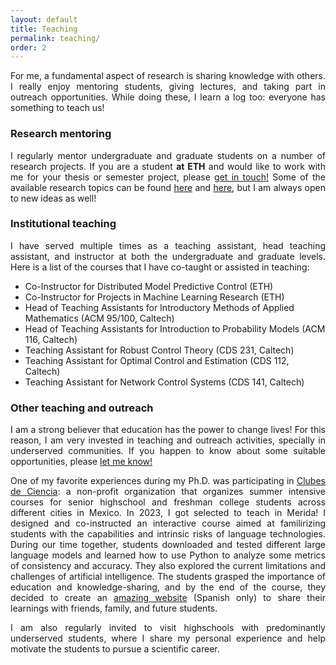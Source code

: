 ```yaml
---
layout: default
title: Teaching
permalink: teaching/
order: 2
---
```


<p style="text-align: justify;"> For me, a fundamental aspect of research is sharing knowledge with others. I really enjoy mentoring students, giving lectures, and taking part in outreach opportunities. While doing these, I learn a log too: everyone has something to teach us! </p>

<h3> Research mentoring </h3>

<p style="text-align: justify;"> I regularly mentor undergraduate and graduate students on a number of research projects. If you are a student <b>at ETH</b> and would like to work with me for your thesis or semester project, please <a href= "mailto:camoalonso@ethz.ch"> get in touch!</a> Some of the available research topics can be found <a href= "https://idsc.ethz.ch/education/theses-semester-projects.html"> here</a> and <a href= "https://sirop.org/app/"> here</a>, but I am always open to new ideas as well! </p>

<h3> Institutional teaching </h3>

<p style="text-align: justify;"> I have served multiple times as a teaching assistant, head teaching assistant, and instructor at both the undergraduate and graduate levels. Here is a list of the courses that I have co-taught or assisted in teaching: </p>

- Co-Instructor for Distributed Model Predictive Control (ETH)
- Co-Instructor for Projects in Machine Learning Research (ETH)
- Head of Teaching Assistants for Introductory Methods of Applied Mathematics (ACM 95/100, Caltech) 
- Head of Teaching Assistants for Introduction to Probability Models (ACM 116, Caltech)
- Teaching Assistant for Robust Control Theory (CDS 231, Caltech)
- Teaching Assistant for Optimal Control and Estimation (CDS 112, Caltech)
- Teaching Assistant for Network Control Systems (CDS 141, Caltech)

<h3> Other teaching and outreach </h3>

<p style="text-align: justify;"> I am a strong believer that education has the power to change lives! For this reason, I am very invested in teaching and outreach activities, specially in underserved communities. If you happen to know about some suitable opportunities, please <a href= "mailto:camoalonso@ethz.ch"> let me know!</a> </p>

<p style="text-align: justify;"> One of my favorite experiences during my Ph.D. was participating in <a href= "https://clubesdeciencia.mx"> Clubes de Ciencia</a>: a non-profit organization that organizes summer intensive courses for senior highschool and freshman college students across different cities in Mexico. In 2023, I got selected to teach in Merida! I designed and co-instructed an interactive  course aimed at familirizing students with the capabilities and intrinsic risks of language technologies. During our time together, students downloaded and tested different large language models and learned how to use Python to analyze some metrics of consistency and accuracy. They also explored the current limitations and challenges of artificial intelligence. The students grasped the importance of education and knowledge-sharing, and by the end of the course, they decided to create an <a href="https://sites.google.com/view/hablando-con-la-maquina-cdcmx/miembros-del-club?authuser=1"> amazing website</a> (Spanish only) to share their learnings with friends, family, and future students. </p>

<p style="text-align: justify;"> I am also regularly invited to visit highschools with predominantly underserved students, where I share my personal experience and help motivate the students to pursue a scientific career. </p>
